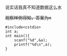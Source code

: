 说实话我真不知道数据这么水

~~观察样例得知，答案为n~~
```
#include<cstdio>
int a;
int main(){
    scanf("%d",&a);
    printf("%d\n",a);
}
```